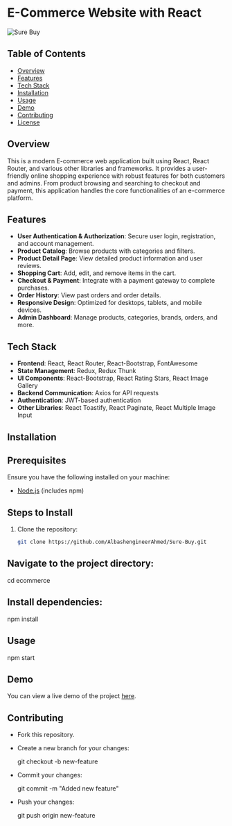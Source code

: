 # E-Commerce Website with React

![Sure Buy](insert_url_to_logo_here)

## Table of Contents

- [Overview](#overview)
- [Features](#features)
- [Tech Stack](#tech-stack)
- [Installation](#installation)
- [Usage](#usage)
- [Demo](#demo)
- [Contributing](#contributing)
- [License](#license)

## Overview

This is a modern E-commerce web application built using React, React Router, and various other libraries and frameworks. It provides a user-friendly online shopping experience with robust features for both customers and admins. From product browsing and searching to checkout and payment, this application handles the core functionalities of an e-commerce platform.

## Features

- **User Authentication & Authorization**: Secure user login, registration, and account management.
- **Product Catalog**: Browse products with categories and filters.
- **Product Detail Page**: View detailed product information and user reviews.
- **Shopping Cart**: Add, edit, and remove items in the cart.
- **Checkout & Payment**: Integrate with a payment gateway to complete purchases.
- **Order History**: View past orders and order details.
- **Responsive Design**: Optimized for desktops, tablets, and mobile devices.
- **Admin Dashboard**: Manage products, categories, brands, orders, and more.

## Tech Stack

- **Frontend**: React, React Router, React-Bootstrap, FontAwesome
- **State Management**: Redux, Redux Thunk
- **UI Components**: React-Bootstrap, React Rating Stars, React Image Gallery
- **Backend Communication**: Axios for API requests
- **Authentication**: JWT-based authentication
- **Other Libraries**: React Toastify, React Paginate, React Multiple Image Input

## Installation

## Prerequisites

Ensure you have the following installed on your machine:

- [Node.js](https://nodejs.org/) (includes npm)

## Steps to Install

1. Clone the repository:
   ```bash
   git clone https://github.com/AlbashengineerAhmed/Sure-Buy.git

## Navigate to the project directory:

cd ecommerce

## Install dependencies:

npm install

## Usage

npm start

## Demo
You can view a live demo of the project [here](insert_demo_link_here).

## Contributing

- Fork this repository.

- Create a new branch for your changes:

  git checkout -b new-feature

- Commit your changes:

  git commit -m "Added new feature"

- Push your changes:

  git push origin new-feature

